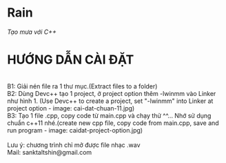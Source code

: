 # Rain
<i>Tạo mưa với C++</i><br>
<h1>HƯỚNG DẪN CÀI ĐẶT</h1><br>
B1: Giải nén file ra 1 thư mục.(Extract files to a folder)<br>
B2: Dùng Devc++ tạo 1 project, ở project option thêm -lwinmm vào Linker như hình 1. (Use Devc++ to create a project, set "-lwinmm" into Linker at project option - image: cai-dat-chuan-11.jpg)<br>
B3: Tạo 1 file .cpp, copy code từ main.cpp và chạy thử ^^... Nhớ sử dụng chuẩn c++11 nhé.(create new cpp file, copy code from main.cpp, save and run program - image: caidat-project-option.jpg)<br>
<br>
Lưu ý: chương trình chỉ mở được file nhạc .wav<br>
Mail: sanktaltshin@gmail.com
